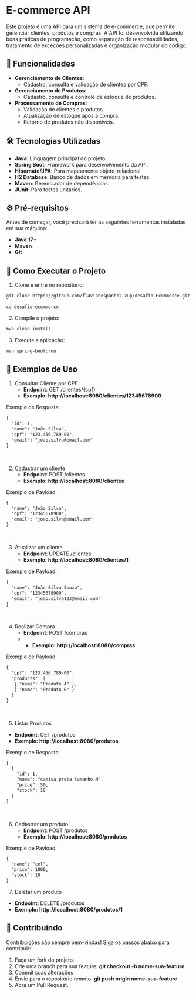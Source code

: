 # E-commerce API

Este projeto é uma API para um sistema de e-commerce, que permite gerenciar clientes, produtos e compras. A API foi desenvolvida utilizando boas práticas de programação, como separação de responsabilidades, tratamento de exceções personalizadas e organização modular do código.

## 🚀 Funcionalidades

- **Gerenciamento de Clientes**:
    - Cadastro, consulta e validação de clientes por CPF.
- **Gerenciamento de Produtos**:
    - Cadastro, consulta e controle de estoque de produtos.
- **Processamento de Compras**:
    - Validação de clientes e produtos.
    - Atualização de estoque após a compra.
    - Retorno de produtos não disponíveis.

## 🛠️ Tecnologias Utilizadas

- **Java**: Linguagem principal do projeto.
- **Spring Boot**: Framework para desenvolvimento da API.
- **Hibernate/JPA**: Para mapeamento objeto-relacional.
- **H2 Database**: Banco de dados em memória para testes.
- **Maven**: Gerenciador de dependências.
- **JUnit**: Para testes unitários.

## ⚙️ Pré-requisitos

Antes de começar, você precisará ter as seguintes ferramentas instaladas em sua máquina:

- **Java 17+**
- **Maven**
- **Git**

## 🚀 Como Executar o Projeto

1. Clone e entre no repositório:
```xml
git clone https://github.com/flaviahespanhol-zup/desafio-Ecommerce.git
        
cd desafio-ecommerce
   ```

2. Compile o projeto:
```xml
mvn clean install
   ```

3. Execute a aplicação:
```xml
mvn spring-boot:run
   ```

## 📖 Exemplos de Uso

1. Consultar Cliente por CPF
   - **Endpoint**: GET /clientes/{cpf}
   - **Exemplo: http://localhost:8080/clientes/12345678900**

Exemplo de Resposta:
```xml
{
  "id": 1,
  "name": "João Silva",
  "cpf": "123.456.789-00",
  "email": "joao.silva@email.com"
}
   ```
<br>

2. Cadastrar um cliente
    - **Endpoint**: POST /clientes
    - **Exemplo: http://localhost:8080/clientes**

Exemplo de Payload:
```xml
{
  "name": "João Silva",
  "cpf": "12345678900",
  "email": "joao.silva@email.com"
}
   ```
<br>

3. Atualizar um cliente
    - **Endpoint**: UPDATE /clientes
    - **Exemplo: http://localhost:8080/clientes/1**

Exemplo de Payload:
```xml
{
  "name": "João Silva Souza",
  "cpf": "12345678900",
  "email": "joao.silva123@email.com"
}
   ```
<br>

4. Realizar Compra
   - **Endpoint**: POST /compras
   - - **Exemplo: http://localhost:8080/compras**

Exemplo de Payload:
```xml
{
  "cpf": "123.456.789-00",
  "products": [
   { "name": "Produto A" },
   { "name": "Produto B" }
  ]
}
   ```
<br>

5. Listar Produtos
- **Endpoint**: GET /produtos
- **Exemplo: http://localhost:8080/produtos**

Exemplo de Resposta:
```xml
[
  {
    "id": 1,
    "name": "camisa preta tamanho M",
    "price": 50,
    "stock": 10
  }
]
   ```
<br>

6. Cadastrar um produto
   - **Endpoint**: POST /produtos
   - **Exemplo: http://localhost:8080/produtos**

Exemplo de Payload:
```xml
{
  "name": "cel",
  "price": 1800,
  "stock": 10
}
   ```

7. Deletar um produto
- **Endpoint**: DELETE /produtos
- **Exemplo: http://localhost:8080/produtos/1**

## 🤝 Contribuindo
Contribuições são sempre bem-vindas! Siga os passos abaixo para contribuir:

1. Faça um fork do projeto.
2. Crie uma branch para sua feature: **git checkout -b nome-sua-feature**
3. Commit suas alterações
4. Envie para o repositório remoto: **git push origin nome-sua-feature**
5. Abra um Pull Request.